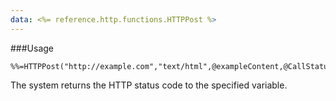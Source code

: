 ```yaml
---
data: <%= reference.http.functions.HTTPPost %>
---
```

###Usage
```
%%=HTTPPost("http://example.com","text/html",@exampleContent,@CallStatus)=%%
```
The system returns the HTTP status code to the specified variable.
